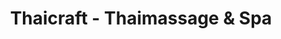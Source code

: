 ---
title: "Thaicraft - Thaimassage & Spa"
url: /vechelde/thaicraft-thaimassage-und-spa/
shop: Massage
---